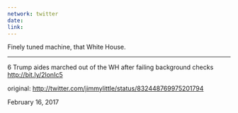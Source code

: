 ```yaml
---
network: twitter
date:
link:
---
```

Finely tuned machine, that White House. 

---

6 Trump aides marched out of the WH after failing background checks http://bit.ly/2lonIc5 

original: http://twitter.com/jimmylittle/status/832448769975201794 

February 16, 2017